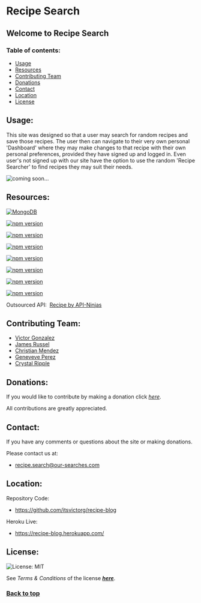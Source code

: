 # Recipe Search

## Welcome to Recipe Search

### Table of contents:

- [Usage](#usage)
- [Resources](#resources)
- [Contributing Team](#contributing)
- [Donations](#donations)
- [Contact](#contact)
- [Location](#location)
- [License](#license)

## Usage:

This site was designed so that a user may search for random recipes and save those recipes.  The user then can navigate to their very own personal 'Dashboard' where they may make changes to that recipe with their own personal preferences, provided they have signed up and logged in.  Even user's not signed up with our site have the option to use the random 'Recipe Searcher' to find recipes they may suit their needs.

![*coming soon...*]()

## Resources:

[![MongoDB](https://img.shields.io/badge/MongoDB-v4.4.17-9cf)](https://www.mongodb.com/)

[![npm version](https://img.shields.io/badge/Express-v4.17.1-9cf)](https://expressjs.com/)

[![npm version](https://img.shields.io/badge/React-v17.0.1-9cf)](https://react.dev/)

[![npm version](https://img.shields.io/badge/Node-v18.12.1-9cf)](https://nodejs.org/en/about)

[![npm version](https://img.shields.io/badge/React%20Bootstrap-v2.7.2-9cf)](https://react-bootstrap.github.io/)

[![npm version](https://img.shields.io/badge/Bootstrap-v5.2.3-9cf)](https://react-bootstrap.github.io/)

[![npm version](https://img.shields.io/badge/GraphQl-v18.12.1-9cf)](https://www.apollographql.com/)

[![npm version](https://img.shields.io/badge/Stripe-v12.0.0-9cf)](https://stripe.com/docs)

Outsourced API:&nbsp;&nbsp;[Recipe by API-Ninjas](https://rapidapi.com/apininjas/api/recipe-by-api-ninjas)

## Contributing Team:

 - [Victor Gonzalez](https://github.com/itsvictorg)
 - [James Russel](https://github.com/eugerald)
 - [Christian Mendez](https://github.com/christian1512-FE)
 - [Geneveve Perez](https://ineedurgithub.account)
 - [Crystal Ripple](https://github.com/zMag33z)

## Donations:

If you would like to contribute by making a donation click [*here*](https:///recipe-blog/donate).

All contributions are greatly appreciated.

## Contact:

If you have any comments or questions about the site or making donations.

Please contact us at:
 - recipe.search@our-searches.com

## Location:

Repository Code:
 - https://github.com/itsvictorg/recipe-blog

Heroku Live:
 - https://recipe-blog.herokuapp.com/

## License:
  
![License: MIT](https://img.shields.io/badge/license-MIT-brightgreen)
  
See *Terms & Conditions* of the license [***here***](https://opensource.org/licenses/MIT).

### [**Back to top**](#)